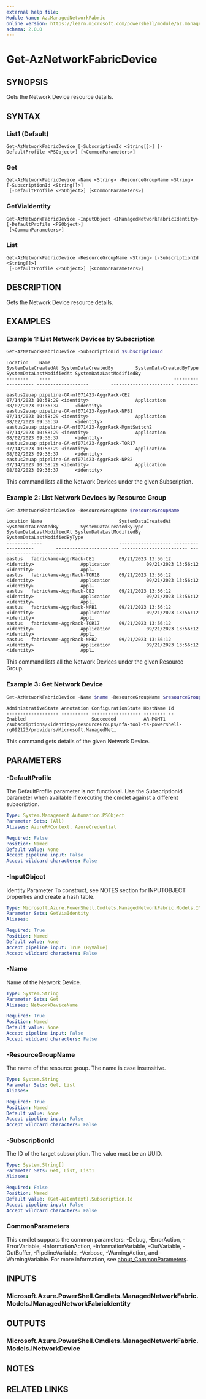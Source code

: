 ```yaml
---
external help file:
Module Name: Az.ManagedNetworkFabric
online version: https://learn.microsoft.com/powershell/module/az.managednetworkfabric/get-aznetworkfabricdevice
schema: 2.0.0
---
```


# Get-AzNetworkFabricDevice

## SYNOPSIS
Gets the Network Device resource details.

## SYNTAX

### List1 (Default)
```
Get-AzNetworkFabricDevice [-SubscriptionId <String[]>] [-DefaultProfile <PSObject>] [<CommonParameters>]
```

### Get
```
Get-AzNetworkFabricDevice -Name <String> -ResourceGroupName <String> [-SubscriptionId <String[]>]
 [-DefaultProfile <PSObject>] [<CommonParameters>]
```

### GetViaIdentity
```
Get-AzNetworkFabricDevice -InputObject <IManagedNetworkFabricIdentity> [-DefaultProfile <PSObject>]
 [<CommonParameters>]
```

### List
```
Get-AzNetworkFabricDevice -ResourceGroupName <String> [-SubscriptionId <String[]>]
 [-DefaultProfile <PSObject>] [<CommonParameters>]
```

## DESCRIPTION
Gets the Network Device resource details.

## EXAMPLES

### Example 1: List Network Devices by Subscription
```powershell
Get-AzNetworkFabricDevice -SubscriptionId $subscriptionId
```

```output
Location    Name                                             SystemDataCreatedAt SystemDataCreatedBy        SystemDataCreatedByType SystemDataLastModifiedAt SystemDataLastModifiedBy
--------    ----                                             ------------------- -------------------        ----------------------- ------------------------ ----------------------
eastus2euap pipeline-GA-nf071423-AggrRack-CE2                07/14/2023 10:58:29 <identity>                 Application             08/02/2023 09:36:37      <identity>
eastus2euap pipeline-GA-nf071423-AggrRack-NPB1               07/14/2023 10:58:29 <identity>                 Application             08/02/2023 09:36:37      <identity>
eastus2euap pipeline-GA-nf071423-AggrRack-MgmtSwitch2        07/14/2023 10:58:29 <identity>                 Application             08/02/2023 09:36:37      <identity>
eastus2euap pipeline-GA-nf071423-AggrRack-TOR17              07/14/2023 10:58:29 <identity>                 Application             08/02/2023 09:36:37      <identity>
eastus2euap pipeline-GA-nf071423-AggrRack-NPB2               07/14/2023 10:58:29 <identity>                 Application             08/02/2023 09:36:37      <identity>
```

This command lists all the Network Devices under the given Subscription.

### Example 2: List Network Devices by Resource Group
```powershell
Get-AzNetworkFabricDevice -ResourceGroupName $resourceGroupName
```

```output
Location Name                            SystemDataCreatedAt SystemDataCreatedBy        SystemDataCreatedByType SystemDataLastModifiedAt SystemDataLastModifiedBy   SystemDataLastModifiedByType
-------- ----                            ------------------- -------------------        ----------------------- ------------------------ ------------------------   -----
eastus   fabricName-AggrRack-CE1         09/21/2023 13:56:12 <identity>                 Application             09/21/2023 13:56:12      <identity>                 Appl…
eastus   fabricName-AggrRack-TOR18       09/21/2023 13:56:12 <identity>                 Application             09/21/2023 13:56:12      <identity>                 Appl…
eastus   fabricName-AggrRack-CE2         09/21/2023 13:56:12 <identity>                 Application             09/21/2023 13:56:12      <identity>                 Appl…
eastus   fabricName-AggrRack-NPB1        09/21/2023 13:56:12 <identity>                 Application             09/21/2023 13:56:12      <identity>                 Appl…
eastus   fabricName-AggrRack-TOR17       09/21/2023 13:56:12 <identity>                 Application             09/21/2023 13:56:12      <identity>                 Appl…
eastus   fabricName-AggrRack-NPB2        09/21/2023 13:56:12 <identity>                 Application             09/21/2023 13:56:12      <identity>                 Appl…
```

This command lists all the Network Devices under the given Resource Group.

### Example 3: Get Network Device
```powershell
Get-AzNetworkFabricDevice -Name $name -ResourceGroupName $resourceGroupName
```

```output
AdministrativeState Annotation ConfigurationState HostName Id
------------------- ---------- ------------------ -------- --
Enabled                        Succeeded          AR-MGMT1 /subscriptions/<identity>/resourceGroups/nfa-tool-ts-powershell-rg092123/providers/Microsoft.ManagedNet…
```

This command gets details of the given Network Device.

## PARAMETERS

### -DefaultProfile
The DefaultProfile parameter is not functional.
Use the SubscriptionId parameter when available if executing the cmdlet against a different subscription.

```yaml
Type: System.Management.Automation.PSObject
Parameter Sets: (All)
Aliases: AzureRMContext, AzureCredential

Required: False
Position: Named
Default value: None
Accept pipeline input: False
Accept wildcard characters: False
```

### -InputObject
Identity Parameter
To construct, see NOTES section for INPUTOBJECT properties and create a hash table.

```yaml
Type: Microsoft.Azure.PowerShell.Cmdlets.ManagedNetworkFabric.Models.IManagedNetworkFabricIdentity
Parameter Sets: GetViaIdentity
Aliases:

Required: True
Position: Named
Default value: None
Accept pipeline input: True (ByValue)
Accept wildcard characters: False
```

### -Name
Name of the Network Device.

```yaml
Type: System.String
Parameter Sets: Get
Aliases: NetworkDeviceName

Required: True
Position: Named
Default value: None
Accept pipeline input: False
Accept wildcard characters: False
```

### -ResourceGroupName
The name of the resource group.
The name is case insensitive.

```yaml
Type: System.String
Parameter Sets: Get, List
Aliases:

Required: True
Position: Named
Default value: None
Accept pipeline input: False
Accept wildcard characters: False
```

### -SubscriptionId
The ID of the target subscription.
The value must be an UUID.

```yaml
Type: System.String[]
Parameter Sets: Get, List, List1
Aliases:

Required: False
Position: Named
Default value: (Get-AzContext).Subscription.Id
Accept pipeline input: False
Accept wildcard characters: False
```

### CommonParameters
This cmdlet supports the common parameters: -Debug, -ErrorAction, -ErrorVariable, -InformationAction, -InformationVariable, -OutVariable, -OutBuffer, -PipelineVariable, -Verbose, -WarningAction, and -WarningVariable. For more information, see [about_CommonParameters](http://go.microsoft.com/fwlink/?LinkID=113216).

## INPUTS

### Microsoft.Azure.PowerShell.Cmdlets.ManagedNetworkFabric.Models.IManagedNetworkFabricIdentity

## OUTPUTS

### Microsoft.Azure.PowerShell.Cmdlets.ManagedNetworkFabric.Models.INetworkDevice

## NOTES

## RELATED LINKS

